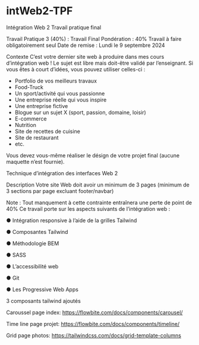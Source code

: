 # intWeb2-TPF
Intégration Web 2 Travail pratique final

Travail Pratique 3 (40%) : Travail Final
Pondération : 40%
Travail à faire obligatoirement seul
Date de remise : Lundi le 9 septembre 2024

Contexte
C’est votre dernier site web à produire dans mes cours d’intégration web !
Le sujet est libre mais doit-être validé par l’enseignant.
Si vous êtes à court d’idées, vous pouvez utiliser celles-ci :
- Portfolio de vos meilleurs travaux
- Food-Truck
- Un sport/activité qui vous passionne
- Une entreprise réelle qui vous inspire
- Une entreprise fictive
- Blogue sur un sujet X (sport, passion, domaine, loisir)
- E-commerce
- Nutrition
- Site de recettes de cuisine
- Site de restaurant
- etc.

Vous devez vous-même réaliser le désign de votre projet final (aucune maquette n’est fournie).

Technique d’intégration des interfaces Web 2

Description
Votre site Web doit avoir un minimum de 3 pages (minimum de 3 sections par page excluant
footer/navbar)

Note : Tout manquement à cette contrainte entraînera une perte de point de 40%
Ce travail porte sur les aspects suivants de l’intégration web :

● Intégration responsive à l’aide de la grilles Tailwind

● Composantes Tailwind

● Méthodologie BEM

● SASS

● L’accessibilité web

● Git

● Les Progressive Web Apps

3 composants tailwind ajoutés

Caroussel page index: https://flowbite.com/docs/components/carousel/

Time line page projet: https://flowbite.com/docs/components/timeline/ 

Grid page photos: https://tailwindcss.com/docs/grid-template-columns